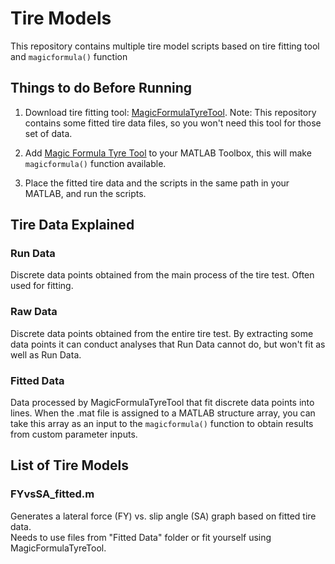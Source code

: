 # Tire Models

This repository contains multiple tire model scripts based on tire fitting tool and ```magicformula()``` function

## Things to do Before Running

1. Download tire fitting tool: [MagicFormulaTyreTool](https://www.mathworks.com/matlabcentral/fileexchange/111375-magic-formula-tyre-tool). 
Note: This repository contains some fitted tire data files, so you won't need this tool for those set of data.

2. Add [Magic Formula Tyre Tool](https://www.mathworks.com/matlabcentral/fileexchange/111375-magic-formula-tyre-tool) to your MATLAB Toolbox, this will make ```magicformula()``` function available.

3. Place the fitted tire data and the scripts in the same path in your MATLAB, and run the scripts.

## Tire Data Explained

### Run Data

Discrete data points obtained from the main process of the tire test. Often used for fitting.

### Raw Data

Discrete data points obtained from the entire tire test. By extracting some data points it can conduct analyses that Run Data cannot do, but won't fit as well as Run Data.

### Fitted Data

Data processed by MagicFormulaTyreTool that fit discrete data points into lines. When the .mat file is assigned to a MATLAB structure array, you can take this array as an input to the ```magicformula()``` function to obtain results from custom parameter inputs.

## List of Tire Models

### FYvsSA_fitted.m

Generates a lateral force (FY) vs. slip angle (SA) graph based on fitted tire data. <br/>
Needs to use files from "Fitted Data" folder or fit yourself using MagicFormulaTyreTool.
